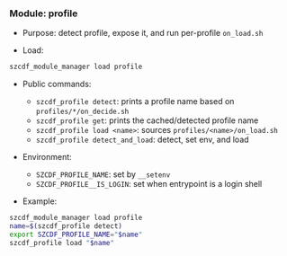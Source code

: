 ### Module: profile

- Purpose: detect profile, expose it, and run per-profile `on_load.sh`

- Load:
```bash
szcdf_module_manager load profile
```

- Public commands:
  - `szcdf_profile detect`: prints a profile name based on `profiles/*/on_decide.sh`
  - `szcdf_profile get`: prints the cached/detected profile name
  - `szcdf_profile load <name>`: sources `profiles/<name>/on_load.sh`
  - `szcdf_profile detect_and_load`: detect, set env, and load

- Environment:
  - `SZCDF_PROFILE_NAME`: set by `__setenv`
  - `SZCDF_PROFILE__IS_LOGIN`: set when entrypoint is a login shell

- Example:
```bash
szcdf_module_manager load profile
name=$(szcdf_profile detect)
export SZCDF_PROFILE_NAME="$name"
szcdf_profile load "$name"
```